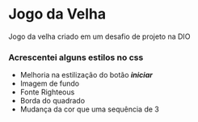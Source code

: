 # Jogo da Velha
Jogo da velha criado em um desafio de projeto na DIO

### Acrescentei alguns estilos no css 

- Melhoria na estilização do botão ***iniciar***
- Imagem de fundo
- Fonte Righteous
- Borda do quadrado
- Mudança da cor que uma sequência de 3
